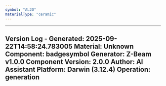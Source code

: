 ```yaml
---
symbol: "AL2O"
materialType: "ceramic"
---
```


---
Version Log - Generated: 2025-09-22T14:58:24.783005
Material: Unknown
Component: badgesymbol
Generator: Z-Beam v1.0.0
Component Version: 2.0.0
Author: AI Assistant
Platform: Darwin (3.12.4)
Operation: generation
---